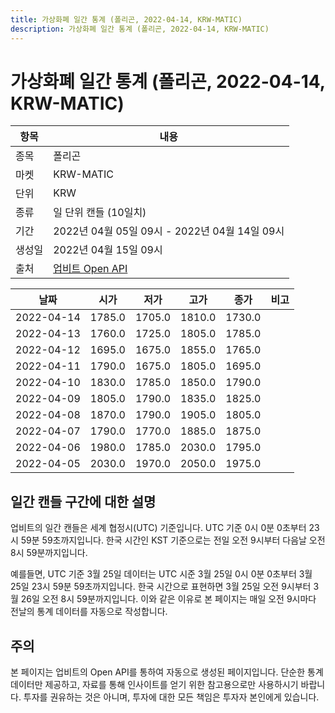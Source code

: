 ```yaml
---
title: 가상화폐 일간 통계 (폴리곤, 2022-04-14, KRW-MATIC)
description: 가상화폐 일간 통계 (폴리곤, 2022-04-14, KRW-MATIC)
---
```



가상화폐 일간 통계 (폴리곤, 2022-04-14, KRW-MATIC)
===

|항목|내용|
|--|--|
|종목|폴리곤|
|마켓|KRW-MATIC|
|단위|KRW|
|종류|일 단위 캔들 (10일치)|
|기간|2022년 04월 05일 09시 - 2022년 04월 14일 09시|
|생성일|2022년 04월 15일 09시|
|출처|[업비트 Open API](https://docs.upbit.com)|


|날짜|시가|저가|고가|종가|비고|
|--|--|--|--|--|--|
|2022-04-14|1785.0|1705.0|1810.0|1730.0|    |
|2022-04-13|1760.0|1725.0|1805.0|1785.0|    |
|2022-04-12|1695.0|1675.0|1855.0|1765.0|    |
|2022-04-11|1790.0|1675.0|1805.0|1695.0|    |
|2022-04-10|1830.0|1785.0|1850.0|1790.0|    |
|2022-04-09|1805.0|1790.0|1835.0|1825.0|    |
|2022-04-08|1870.0|1790.0|1905.0|1805.0|    |
|2022-04-07|1790.0|1770.0|1885.0|1875.0|    |
|2022-04-06|1980.0|1785.0|2030.0|1795.0|    |
|2022-04-05|2030.0|1970.0|2050.0|1975.0|    |


일간 캔들 구간에 대한 설명
---


업비트의 일간 캔들은 세계 협정시(UTC) 기준입니다. 
UTC 기준 0시 0분 0초부터 23시 59분 59초까지입니다. 
한국 시간인 KST 기준으로는 전일 오전 9시부터 다음날 오전 8시 59분까지입니다. 


예를들면, UTC 기준 3월 25일 데이터는 UTC 시준 3월 25일 0시 0분 0초부터 3월 25일 23시 59분 59초까지입니다. 
한국 시간으로 표현하면 3월 25일 오전 9시부터 3월 26일 오전 8시 59분까지입니다. 
이와 같은 이유로 본 페이지는 매일 오전 9시마다 전날의 통계 데이터를 자동으로 작성합니다. 


주의
---


본 페이지는 업비트의 Open API를 통하여 자동으로 생성된 페이지입니다. 
단순한 통계 데이터만 제공하고, 자료를 통해 인사이트를 얻기 위한 참고용으로만 사용하시기 바랍니다. 
투자를 권유하는 것은 아니며, 투자에 대한 모든 책임은 투자자 본인에게 있습니다. 
